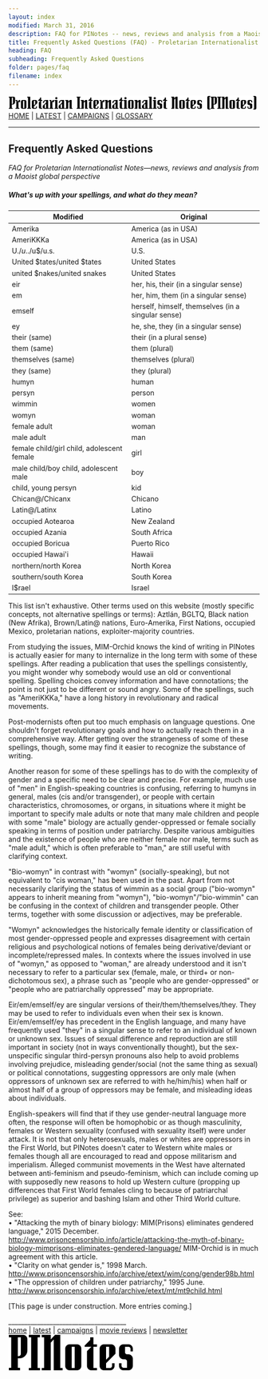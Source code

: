 ```yaml
---
layout: index
modified: March 31, 2016
description: FAQ for PINotes -- news, reviews and analysis from a Maoist global perspective
title: Frequently Asked Questions (FAQ) - Proletarian Internationalist Notes (PINotes)
heading: FAQ
subheading: Frequently Asked Questions 
folder: pages/faq
filename: index
---
```

<div class="hide"><p id="banner-md"><a href="../../index.md"><img src="../../_layouts/images/banner_small_600.png" alt="Proletarian Internationalist Notes (PINotes)" /></a><br /><a href="../../index.md">HOME</a> | <a href="../../pages/latest.md">LATEST</a> | <a href="../../pages/agitation/index.md">CAMPAIGNS</a> | <a href="../../pages/glossary/index.md">GLOSSARY</a></p><hr /><h2>Frequently Asked Questions</h2></div><p><i>FAQ for Proletarian Internationalist Notes&mdash;news, reviews and analysis from a Maoist global perspective</i></p><div class="hide"></div>

##### What's up with your spellings, and what do they mean?

| Modified | Original |
| --- | --- |
| Amerika | America (as in USA) |
| AmeriKKKa | America (as in USA) |
| U.$/u.$./u$/u.s. | U.S. |
| United $tates/united $tates | United States |
| united $nakes/united snakes | United States |
| eir | her, his, their (in a singular sense) |
| em | her, him, them (in a singular sense) |
| emself | herself, himself, themselves (in a singular sense) |
| ey | he, she, they (in a singular sense) |
| their (same) | their (in a plural sense) |
| them (same) | them (plural) |
| themselves (same) | themselves (plural) |
| they (same) | they (plural) |
| humyn | human |
| persyn | person |
| wimmin | women |
| womyn | woman |
| female adult | woman |
| male adult | man |
| female child/girl child, adolescent female | girl |
| male child/boy child, adolescent male | boy |
| child, young persyn | kid |
| Chican@/Chicanx | Chicano |
| Latin@/Latinx | Latino |
| occupied Aotearoa | New Zealand |
| occupied Azania | South Africa |
| occupied Boricua | Puerto Rico |
| occupied Hawai'i | Hawaii |
| northern/north Korea | North Korea |
| southern/south Korea | South Korea |
| I$rael | Israel |

This list isn't exhaustive. Other terms used on this website (mostly specific concepts, not alternative spellings or terms): Aztlán, BGLTQ, Black nation (New Afrika), Brown/Latin@ nations, Euro-Amerika, First Nations, occupied Mexico, proletarian nations, exploiter-majority countries.

From studying the issues, MIM-Orchid knows the kind of writing in PINotes is actually easier for many to internalize in the long term with some of these spellings. After reading a publication that uses the spellings consistently, you might wonder why somebody would use an old or conventional spelling. Spelling choices convey information and have connotations; the point is not just to be different or sound angry. Some of the spellings, such as "AmeriKKKa," have a long history in revolutionary and radical movements.

Post-modernists often put too much emphasis on language questions. One shouldn't forget revolutionary goals and how to actually reach them in a comprehensive way. After getting over the strangeness of some of these spellings, though, some may find it easier to recognize the substance of writing.

Another reason for some of these spellings has to do with the complexity of gender and a specific need to be clear and precise. For example, much use of "men" in English-speaking countries is confusing, referring to humyns in general, males (cis and/or transgender), or people with certain characteristics, chromosomes, or organs, in situations where it might be important to specify male adults or note that many male children and people with some "male" biology are actually gender-oppressed or female socially speaking in terms of position under patriarchy. Despite various ambiguities and the existence of people who are neither female nor male, terms such as "male adult," which is often preferable to "man," are still useful with clarifying context.

"Bio-womyn" in contrast with "womyn" (socially-speaking), but not equivalent to "cis woman," has been used in the past. Apart from not necessarily clarifying the status of wimmin as a social group ("bio-womyn" appears to inherit meaning from "womyn"), "bio-womyn"/"bio-wimmin" can be confusing in the context of children and transgender people. Other terms, together with some discussion or adjectives, may be preferable.

"Womyn" acknowledges the historically female identity or classification of most gender-oppressed people and expresses disagreement with certain religious and psychological notions of females being derivative/deviant or incomplete/repressed males. In contexts where the issues involved in use of "womyn," as opposed to "woman," are already understood and it isn't necessary to refer to a particular sex (female, male, or third+ or non-dichotomous sex), a phrase such as "people who are gender-oppressed" or "people who are patriarchally oppressed" may be appropriate.

Eir/em/emself/ey are singular versions of their/them/themselves/they. They may be used to refer to individuals even when their sex is known. Eir/em/emself/ey has precedent in the English language, and many have frequently used "they" in a singular sense to refer to an individual of known or unknown sex. Issues of sexual difference and reproduction are still important in society (not in ways conventionally thought), but the sex-unspecific singular third-persyn pronouns also help to avoid problems involving prejudice, misleading gender/social (not the same thing as sexual) or political connotations, suggesting oppressors are only male (when oppressors of unknown sex are referred to with he/him/his) when half or almost half of a group of oppressors may be female, and misleading ideas about individuals.

English-speakers will find that if they use gender-neutral language more often, the response will often be homophobic or as though masculinity, females or Western sexuality (confused with sexuality itself) were under attack. It is not that only heterosexuals, males or whites are oppressors in the First World, but PINotes doesn't cater to Western white males or females though all are encouraged to read and oppose militarism and imperialism. Alleged communist movements in the West have alternated between anti-feminism and pseudo-feminism, which can include coming up with supposedly new reasons to hold up Western culture (propping up differences that First World females cling to because of patriarchal privilege) as superior and bashing Islam and other Third World culture.

See:<br />
&bull; "Attacking the myth of binary biology: MIM(Prisons) eliminates gendered language," 2015 December. http://www.prisoncensorship.info/article/attacking-the-myth-of-binary-biology-mimprisons-eliminates-gendered-language/ MIM-Orchid is in much agreement with this article.<br />
&bull; "Clarity on what gender is," 1998 March. http://www.prisoncensorship.info/archive/etext/wim/cong/gender98b.html<br /> 
&bull; "The oppression of children under patriarchy," 1995 June. http://www.prisoncensorship.info/archive/etext/mt/mt9child.html

[This page is under construction. More entries coming.]

<div class="hide"></div><div class="hide"><p>_____________________________________<br /><a href="../../index.md">home</a> | <a href="../../pages/latest.md">latest</a> | <a href="../../pages/agitation/index.md">campaigns</a> | <a href="../../reviews/movies/index.md">movie reviews</a> | <a href="../../pages/newsletter/index.md">newsletter</a><br /><a href="../../index.md"><img src="../../_layouts/images/logo_250.png" alt="PINotes" /></a></p></div>
